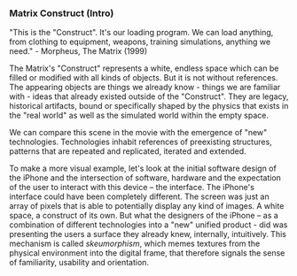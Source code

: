 ### Matrix Construct (Intro)

"This is the "Construct". It's our loading program. We can load anything, from clothing to equipment, weapons, training simulations, anything we need." - Morpheus, The Matrix (1999)

The Matrix's "Construct" represents a white, endless space which can be filled or modified with all kinds of objects. But it is not without references. The appearing objects are things we already know - things we are familiar with - ideas that already existed outside of the "Construct". They are legacy, historical artifacts, bound or specifically shaped by the physics that exists in the "real world" as well as the simulated world within the empty space.

We can compare this scene in the movie with the emergence of "new" technologies. Technologies inhabit references of preexisting structures, patterns that are repeated and replicated, iterated and extended. 

To make a more visual example, let's look at the initial software design of the iPhone and the intersection of software, hardware and the expectation of the user to interact with this device – the interface. 
The iPhone's interface could have been completely different. The screen was just an array of pixels that is able to potentially display any kind of images. A white space, a construct of its own.
But what the designers of the iPhone – as a combination of different technologies into a "new" unified product - did was presenting the users a surface they already knew, internally, intuitively. 
This mechanism is called *skeumorphism*, which memes textures from the physical environment into the digital frame, that therefore signals the sense of familiarity, usability and orientation.